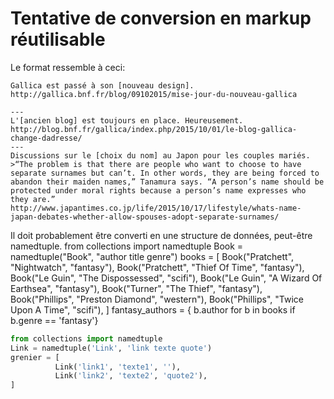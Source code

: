 # Tentative de conversion en markup réutilisable

Le format ressemble à ceci:

```
Gallica est passé à son [nouveau design].
http://gallica.bnf.fr/blog/09102015/mise-jour-du-nouveau-gallica

---
L'[ancien blog] est toujours en place. Heureusement. 
http://blog.bnf.fr/gallica/index.php/2015/10/01/le-blog-gallica-change-dadresse/
---
Discussions sur le [choix du nom] au Japon pour les couples mariés.
>“The problem is that there are people who want to choose to have separate surnames but can’t. In other words, they are being forced to abandon their maiden names,” Tanamura says. “A person’s name should be protected under moral rights because a person’s name expresses who they are.”
http://www.japantimes.co.jp/life/2015/10/17/lifestyle/whats-name-japan-debates-whether-allow-spouses-adopt-separate-surnames/
```

Il doit probablement être converti en une structure de données, peut-être namedtuple.
from collections import namedtuple
   Book = namedtuple("Book", "author title genre")
   books = [
           Book("Pratchett", "Nightwatch", "fantasy"),
           Book("Pratchett", "Thief Of Time", "fantasy"),
           Book("Le Guin", "The Dispossessed", "scifi"),
           Book("Le Guin", "A Wizard Of Earthsea", "fantasy"),
           Book("Turner", "The Thief", "fantasy"),
           Book("Phillips", "Preston Diamond", "western"),
           Book("Phillips", "Twice Upon A Time", "scifi"),
]
   fantasy_authors = {
           b.author for b in books if b.genre == 'fantasy'}


```python
from collections import namedtuple
Link = namedtuple('Link', 'link texte quote')
grenier = [
          Link('link1', 'texte1', ''),
          Link('link2', 'texte2', 'quote2'),
]
```
